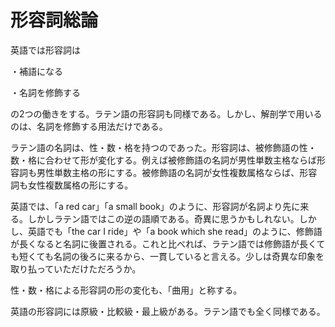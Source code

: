 # 形容詞総論

英語では形容詞は

・補語になる

・名詞を修飾する

の2つの働きをする。ラテン語の形容詞も同様である。しかし、解剖学で用いるのは、名詞を修飾する用法だけである。

 

ラテン語の名詞は、性・数・格を持つのであった。形容詞は、被修飾語の性・数・格に合わせて形が変化する。例えば被修飾語の名詞が男性単数主格ならば形容詞も男性単数主格の形にする。被修飾語の名詞が女性複数属格ならば、形容詞も女性複数属格の形にする。

 

英語では、「a red car」「a small book」のように、形容詞が名詞より先に来る。しかしラテン語ではこの逆の語順である。奇異に思うかもしれない。しかし、英語でも「the car I ride」や「a book which she read」のように、修飾語が長くなると名詞に後置される。これと比べれば、ラテン語では修飾語が長くても短くても名詞の後ろに来るから、一貫していると言える。少しは奇異な印象を取り払っていただけただろうか。

 

性・数・格による形容詞の形の変化も、「曲用」と称する。

 

英語の形容詞には原級・比較級・最上級がある。ラテン語でも全く同様である。
